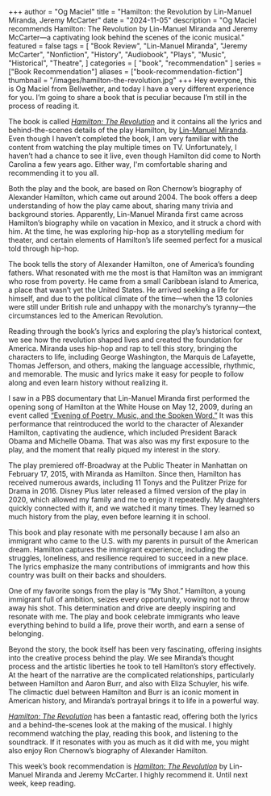 +++
author = "Og Maciel"
title = "Hamilton: the Revolution by Lin-Manuel Miranda, Jeremy McCarter"
date = "2024-11-05"
description = "Og Maciel recommends Hamilton: The Revolution by Lin-Manuel Miranda and Jeremy McCarter—a captivating look behind the scenes of the iconic musical."
featured = false
tags = [
    "Book Review",
    "Lin-Manuel Miranda",
    "Jeremy McCarter",
    "Nonfiction",
    "History",
    "Audiobook",
    "Plays",
    "Music",
    "Historical",
    "Theatre",
]
categories = [
    "book",
    "recommendation"
]
series = ["Book Recommendation"]
aliases = ["book-recommendation-fiction"]
thumbnail = "/images/hamilton-the-revolution.jpg"
+++
Hey everyone, this is Og Maciel from Bellwether, and today I have a very different experience for you. I’m going to share a book that is peculiar because I’m still in the process of reading it.

The book is called [*Hamilton: The Revolution*](https://www.goodreads.com/book/show/26200563-hamilton) and it contains all the lyrics and behind-the-scenes details of the play Hamilton, by [Lin-Manuel Miranda](https://www.goodreads.com/author/show/5725556.Lin_Manuel_Miranda). Even though I haven’t completed the book, I am very familiar with the content from watching the play multiple times on TV. Unfortunately, I haven’t had a chance to see it live, even though Hamilton did come to North Carolina a few years ago. Either way, I'm comfortable sharing and recommending it to you all.

Both the play and the book, are based on Ron Chernow’s biography of Alexander Hamilton, which came out around 2004. The book offers a deep understanding of how the play came about, sharing many trivia and background stories. Apparently, Lin-Manuel Miranda first came across Hamilton’s biography while on vacation in Mexico, and it struck a chord with him. At the time, he was exploring hip-hop as a storytelling medium for theater, and certain elements of Hamilton’s life seemed perfect for a musical told through hip-hop.

The book tells the story of Alexander Hamilton, one of America’s founding fathers. What resonated with me the most is that Hamilton was an immigrant who rose from poverty. He came from a small Caribbean island to America, a place that wasn’t yet the United States. He arrived seeking a life for himself, and due to the political climate of the time—when the 13 colonies were still under British rule and unhappy with the monarchy’s tyranny—the circumstances led to the American Revolution.

Reading through the book’s lyrics and exploring the play’s historical context, we see how the revolution shaped lives and created the foundation for America. Miranda uses hip-hop and rap to tell this story, bringing the characters to life, including George Washington, the Marquis de Lafayette, Thomas Jefferson, and others, making the language accessible, rhythmic, and memorable. The music and lyrics make it easy for people to follow along and even learn history without realizing it.

I saw in a PBS documentary that Lin-Manuel Miranda first performed the opening song of Hamilton at the White House on May 12, 2009, during an event called [“Evening of Poetry, Music, and the Spoken Word.”](https://youtu.be/WNFf7nMIGnE) It was this performance that reintroduced the world to the character of Alexander Hamilton, captivating the audience, which included President Barack Obama and Michelle Obama. That was also was my first exposure to the play, and the moment that really piqued my interest in the story.

The play premiered off-Broadway at the Public Theater in Manhattan on February 17, 2015, with Miranda as Hamilton. Since then, Hamilton has received numerous awards, including 11 Tonys and the Pulitzer Prize for Drama in 2016. Disney Plus later released a filmed version of the play in 2020, which allowed my family and me to enjoy it repeatedly. My daughters quickly connected with it, and we watched it many times. They learned so much history from the play, even before learning it in school.

This book and play resonate with me personally because I am also an immigrant who came to the U.S. with my parents in pursuit of the American dream. Hamilton captures the immigrant experience, including the struggles, loneliness, and resilience required to succeed in a new place. The lyrics emphasize the many contributions of immigrants and how this country was built on their backs and shoulders.

One of my favorite songs from the play is “My Shot.” Hamilton, a young immigrant full of ambition, seizes every opportunity, vowing not to throw away his shot. This determination and drive are deeply inspiring and resonate with me. The play and book celebrate immigrants who leave everything behind to build a life, prove their worth, and earn a sense of belonging.

Beyond the story, the book itself has been very fascinating, offering insights into the creative process behind the play. We see Miranda’s thought process and the artistic liberties he took to tell Hamilton’s story effectively. At the heart of the narrative are the complicated relationships, particularly between Hamilton and Aaron Burr, and also with Eliza Schuyler, his wife. The climactic duel between Hamilton and Burr is an iconic moment in American history, and Miranda’s portrayal brings it to life in a powerful way.

[*Hamilton: The Revolution*](https://www.goodreads.com/book/show/26200563-hamilton) has been a fantastic read, offering both the lyrics and a behind-the-scenes look at the making of the musical. I highly recommend watching the play, reading this book, and listening to the soundtrack. If it resonates with you as much as it did with me, you might also enjoy Ron Chernow’s biography of Alexander Hamilton.

This week’s book recommendation is [*Hamilton: The Revolution*](https://www.goodreads.com/book/show/26200563-hamilton) by Lin-Manuel Miranda and Jeremy McCarter. I highly recommend it. Until next week, keep reading.
